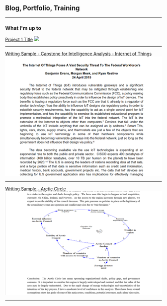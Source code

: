 ## Blog, Portfolio, Training

---

### What I'm up to

[Project 1 Title](/lexicon)
<img src="images/dummy_thumbnail.jpg?raw=true"/>

---
[Writing Sample - Capstone for Intelligence Analysis - Internet of Things](/pdf/CapstoneProject-Evans-Meek-Restivo.pdf)
<img src="images/CapstoneProject-Evans-Meek-Restivo-thumbnail.png?raw=true"/>

---
[Writing Sample - Arctic Circle](/pdf/Arctic-Circle.pdf)
<img src="images/Arctic-Circle-thumbnail.png?raw=true"/>

---
